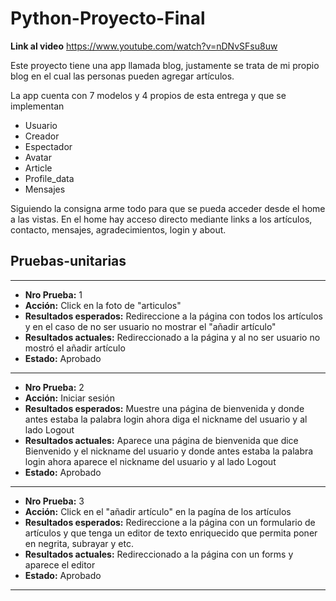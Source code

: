 # Python-Proyecto-Final
**Link al video**
https://www.youtube.com/watch?v=nDNvSFsu8uw

Este proyecto tiene una app llamada blog, justamente se trata de mi propio blog en el cual las personas pueden agregar artículos.

La app cuenta con 7 modelos y 4 propios de esta entrega y que se implementan
* Usuario 
* Creador
* Espectador
* Avatar
* Article
* Profile_data
* Mensajes

Siguiendo la consigna arme todo para que se pueda acceder desde el home a las vistas. 
En el home hay acceso directo mediante links a los artículos, contacto, mensajes, agradecimientos, login y about.


**Pruebas-unitarias**
---------------------------------------
---------------------------------------

* **Nro Prueba:** 1
* **Acción:** Click en la foto de "articulos"
* **Resultados esperados:** Redireccione a la página con todos los artículos y en el caso de no ser usuario no mostrar el "añadir artículo"
* **Resultados actuales:** Redireccionado a la página y al no ser usuario no mostró el añadir artículo
* **Estado:** Aprobado
_____________________________________________________

* **Nro Prueba:** 2
* **Acción:** Iniciar sesión
* **Resultados esperados:** Muestre una página de bienvenida y donde antes estaba la palabra login ahora diga el nickname del usuario y al lado Logout
* **Resultados actuales:** Aparece una página de bienvenida que dice Bienvenido y el nickname del usuario y donde antes estaba la palabra login ahora aparece el nickname del usuario y al lado Logout
* **Estado:** Aprobado
_____________________________________________________

* **Nro Prueba:** 3
* **Acción:** Click en el "añadir artículo" en la pagína de los artículos
* **Resultados esperados:** Redireccione a la página con un formulario de artículos y que tenga un editor de texto enriquecido que permita poner en negrita, subrayar y etc.
* **Resultados actuales:** Redireccionado a la página con un forms y aparece el editor 
* **Estado:** Aprobado
_____________________________________________________
